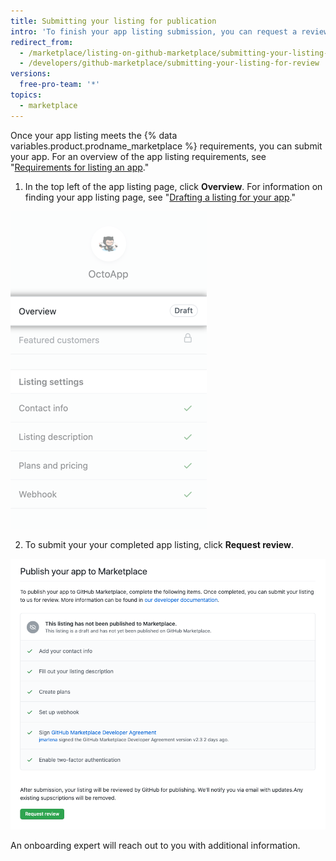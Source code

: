 ```yaml
---
title: Submitting your listing for publication
intro: 'To finish your app listing submission, you can request a review by an onboarding expert.'
redirect_from:
  - /marketplace/listing-on-github-marketplace/submitting-your-listing-for-review
  - /developers/github-marketplace/submitting-your-listing-for-review
versions:
  free-pro-team: '*'
topics:
  - marketplace
---
```


Once your app listing meets the {% data variables.product.prodname_marketplace %} requirements, you can submit your app. For an overview of the app listing requirements, see "[Requirements for listing an app](/developers/github-marketplace/requirements-for-listing-an-app)."

1. In the top left of the app listing page, click **Overview**. For information on finding your app listing page, see "[Drafting a listing for your app](/developers/github-marketplace/drafting-a-listing-for-your-app)."
  
  ![Overview option for the marketplace draft listing](/assets/images/marketplace/edit-marketplace-listing-overview.png)

2. To submit your your completed app listing, click **Request review**.

  !["Publish your app to Marketplace" checklist with submission button at the bottom](/assets/images/marketplace/publish-your-app-checklist-and-submission.png)

An onboarding expert will reach out to you with additional information.
